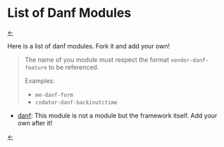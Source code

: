 List of Danf Modules
====================

[←](index.md)

Here is a list of danf modules. Fork it and add your own!

> The name of you module must respect the format `vendor-danf-feature` to be referenced.
>
> Examples:
> * `me-danf-form`
> * `codator-danf-backinutctime`

* [danf](https://github.com/gnodi/danf): This module is not a module but the framework itself. Add your own after it!

[←](index.md)